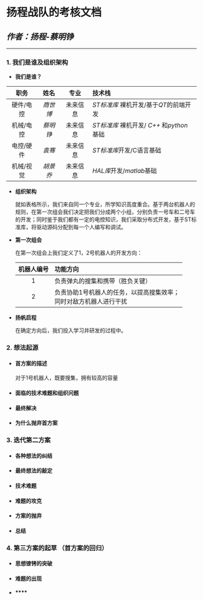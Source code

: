 # **扬程战队的考核文档**
## *作者：扬程-蔡明铮*  
***

### 1. 我们是谁及组织架构
- **我们是谁？**

|  职务   |  姓名   |  专业  | 技术栈                             |
|:-----:|:-----:|:----:|:--------------------------------|
| 硬件/电控 | *商世博* | 未来信息 | *ST标准库* 裸机开发/基于*QT*的前端开发        |
| 机械/电控 | *蔡明铮* | 未来信息 | *ST标准库* 裸机开发/ _C++_ 和*python*基础 |
| 电控/硬件 | *袁骞*  | 未来信息 | *ST标准库*开发/C语言基础                 |
| 机械/视觉 | *胡景乔* | 未来信息 | *HAL库*开发/*matlab*基础             |
- **组织架构**  

    就如表格所示，我们来自同一个专业，所学知识高度重合。基于两台机器人的规则，在第一次组会我们决定把我们分成两个小组，分别负责一号车和二号车的开发；同时鉴于我们都有一定的电控知识，我们采取分布式开发，基于ST标准库，将驱动源码分配到每一个人编写和调试。
- **第一次组会**  

    在第一次组会上我们定义了1，2号机器人的开发方向：

    | 机器人编号 | 功能方向                                     |
    |:-----:|:-----------------------------------------|
    |   1   | 负责弹丸的搜集和携带（胜负关键）                         |
    |   2   | 负责协助1号机器人的任务，以提高搜集效率；  <br/>同时对敌方机器人进行干扰 |
- **扬帆启程**

    在确定方向后，我们投入学习并研发的过程中。
  
    


### 2. 想法起源
- #### **首方案的描述**

    对于1号机器人，既要搜集，拥有较高的容量
- #### **面临的技术难题和组织问题**
- #### **最终解决**
- #### **为什么抛弃首方案**
### 3. 迭代第二方案
- #### **各种想法的纠结**
- #### **最终想法的敲定**
- #### **技术难题**
- #### **难题的攻克**
- #### **方案的抛弃**
- #### **总结**
### 4. 第三方案的起草 （首方案的回归）
- #### **思想镣铐的突破**
- #### **难题的出现**
- #### ****